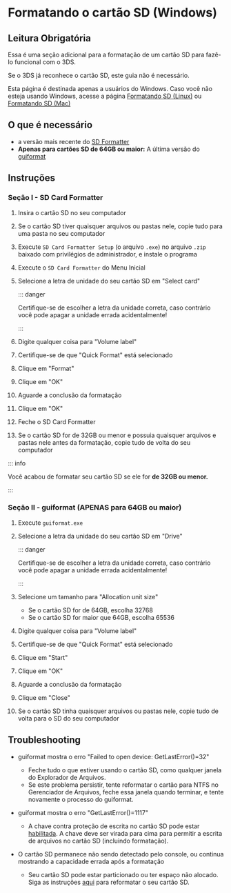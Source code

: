 # Formatando o cartão SD (Windows)

## Leitura Obrigatória

Essa é uma seção adicional para a formatação de um cartão SD para fazê-lo funcional com o 3DS.

Se o 3DS já reconhece o cartão SD, este guia não é necessário.

Esta página é destinada apenas a usuários do Windows. Caso você não esteja usando Windows, acesse a página [Formatando SD (Linux)](formatting-sd-\(linux\)) ou [Formatando SD (Mac)](formatting-sd-\(mac\))

## O que é necessário

- a versão mais recente do [SD Formatter](https://www.sdcard.org/downloads/formatter/sd-memory-card-formatter-for-windows-download/)
- **Apenas para cartões SD de 64GB ou maior:** A última versão do [guiformat](http://ridgecrop.co.uk/index.htm?guiformat.htm)

## Instruções

### Seção I - SD Card Formatter

1. Insira o cartão SD no seu computador

2. Se o cartão SD tiver quaisquer arquivos ou pastas nele, copie tudo para uma pasta no seu computador

3. Execute `SD Card Formatter Setup` (o arquivo `.exe`) no arquivo `.zip` baixado com privilégios de administrador, e instale o programa

4. Execute o `SD Card Formatter` do Menu Inicial

5. Selecione a letra de unidade do seu cartão SD em "Select card"

   ::: danger

   Certifique-se de escolher a letra da unidade correta, caso contrário você pode apagar a unidade errada acidentalmente!

   :::

6. Digite qualquer coisa para "Volume label"

7. Certifique-se de que "Quick Format" está selecionado

8. Clique em "Format"

9. Clique em "OK"

10. Aguarde a conclusão da formatação

11. Clique em "OK"

12. Feche o SD Card Formatter

13. Se o cartão SD for de 32GB ou menor e possuia quaisquer arquivos e pastas nele antes da formatação, copie tudo de volta do seu computador

::: info

Você acabou de formatar seu cartão SD se ele for **de 32GB ou menor.**

:::

### Seção II - guiformat (APENAS para 64GB ou maior)

1. Execute `guiformat.exe`

2. Selecione a letra da unidade do seu cartão SD em "Drive"

   ::: danger

   Certifique-se de escolher a letra da unidade correta, caso contrário você pode apagar a unidade errada acidentalmente!

   :::

3. Selecione um tamanho para "Allocation unit size"
   - Se o cartão SD for de 64GB, escolha 32768
   - Se o cartão SD for maior que 64GB, escolha 65536

4. Digite qualquer coisa para "Volume label"

5. Certifique-se de que "Quick Format" está selecionado

6. Clique em "Start"

7. Clique em "OK"

8. Aguarde a conclusão da formatação

9. Clique em "Close"

10. Se o cartão SD tinha quaisquer arquivos ou pastas nele, copie tudo de volta para o SD do seu computador

## Troubleshooting

- guiformat mostra o erro "Failed to open device: GetLastError()=32"
  - Feche tudo o que estiver usando o cartão SD, como qualquer janela do Explorador de Arquivos.
  - Se este problema persistir, tente reformatar o cartão para NTFS no Gerenciador de Arquivos, feche essa janela quando terminar, e tente novamente o processo do guiformat.

- guiformat mostra o erro "GetLastError()=1117"
  - A chave contra proteção de escrita no cartão SD pode estar [habilitada](/images/sdlock.png). A chave deve ser virada para cima para permitir a escrita de arquivos no cartão SD (incluindo formatação).

- O cartão SD permanece não sendo detectado pelo console, ou continua mostrando a capacidade errada após a formatação
  - Seu cartão SD pode estar particionado ou ter espaço não alocado. Siga as instruções [aqui](https://wiki.hacks.guide/wiki/SD_Clean/Windows) para reformatar o seu cartão SD.
